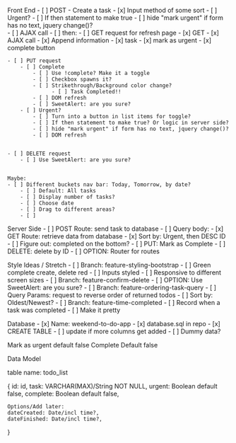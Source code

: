 Front End
    - [ ] POST - Create a task
        - [x] Input method of some sort
        - [ ] Urgent? 
            - [ ] If then statement to make true
            - [ ] hide "mark urgent" if form has no text, jquery change()?  
        - [ ] AJAX call
        - [ ] then:
             - [ ] GET request for refresh page
    - [x] GET 
        - [x] AJAX call
        - [x] Append information
            - [x] task
            - [x] mark as urgent
            - [x] complete button
  
    - [ ] PUT request
        - [ ] Complete
            - [ ] Use !complete? Make it a toggle
            - [ ] Checkbox spawns it?
            - [ ] Strikethrough/Background color change?
                  - [ ] Task Completed!!
            - [ ] DOM refresh
            - [ ] SweetAlert: are you sure?
        - [ ] Urgent? 
            - [ ] Turn into a button in list items for toggle?
            - [ ] If then statement to make true? Or logic in server side?
            - [ ] hide "mark urgent" if form has no text, jquery change()?
            - [ ] DOM refresh      


    - [ ] DELETE request
        - [ ] Use SweetAlert: are you sure?


    Maybe: 
    - [ ] Different buckets nav bar: Today, Tomorrow, by date?
        - [ ] Default: All tasks
        - [ ] Display number of tasks?
        - [ ] Choose date
        - [ ] Drag to different areas?
        - [ ] 



Server Side
    - [ ] POST Route: send task to database
        - [ ] Query body: 
    - [x] GET Route: retrieve data from database
        - [x] Sort by: Urgent, then DESC ID
        - [ ] Figure out: completed on the bottom? 
    - [ ] PUT: Mark as Complete
    - [ ] DELETE: delete by ID
    - [ ] OPTION: Router for routes




Style Ideas / Stretch
    - [ ] Branch: feature-styling-bootstrap
        - [ ] Green complete create, delete red
        - [ ] Inputs styled
        - [ ] Responsive to different screen sizes
    - [ ] Branch: feature-confirm-delete
        - [ ] OPTION: Use SweetAlert: are you sure?
    - [ ] Branch: feature-ordering-task-query
        - [ ] Query Params: request to reverse order of returned todos
            - [ ] Sort by: Oldest/Newest?
    - [ ] Branch: feature-time-completed
        - [ ] Record when a task was completed
            - [ ] Make it pretty


Database
    - [x] Name: weekend-to-do-app
    - [x] database.sql in repo
        - [x] CREATE TABLE
            - [ ] update if more columns get added
        - [ ] Dummy data?


Mark as urgent default false
Complete Default false

Data Model

table name: todo_list

{
    id: id,
    task: VARCHAR(MAX)/String NOT NULL,
    urgent: Boolean default false,
    complete: Boolean default false,
    
    Options/Add later:
    dateCreated: Date/incl time?,
    dateFinished: Date/incl time?,
    
}